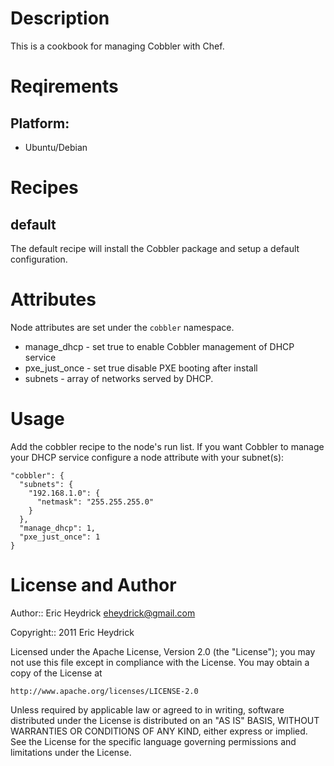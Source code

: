 Description
===========
This is a cookbook for managing Cobbler with Chef. 

Reqirements
===========

## Platform: 

* Ubuntu/Debian

Recipes
=======

default
-------

The default recipe will install the Cobbler package and setup a default configuration.

Attributes
==========

Node attributes are set under the `cobbler` namespace.

* manage_dhcp - set true to enable Cobbler management of DHCP service
* pxe_just_once - set true disable PXE booting after install
* subnets - array of networks served by DHCP. 


Usage
=====

Add the cobbler recipe to the node's run list. If you want Cobbler to
manage your DHCP service configure a node attribute with your subnet(s):

    "cobbler": {
      "subnets": {
        "192.168.1.0": {
          "netmask": "255.255.255.0"
        }
      },
      "manage_dhcp": 1,
      "pxe_just_once": 1
    }

License and Author
==================

Author:: Eric Heydrick <eheydrick@gmail.com>

Copyright:: 2011 Eric Heydrick

Licensed under the Apache License, Version 2.0 (the "License");
you may not use this file except in compliance with the License.
You may obtain a copy of the License at

    http://www.apache.org/licenses/LICENSE-2.0

Unless required by applicable law or agreed to in writing, software
distributed under the License is distributed on an "AS IS" BASIS,
WITHOUT WARRANTIES OR CONDITIONS OF ANY KIND, either express or implied.
See the License for the specific language governing permissions and
limitations under the License.
